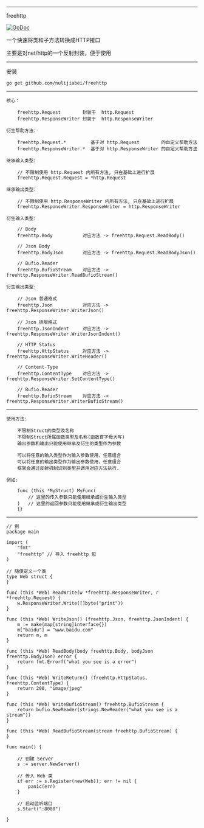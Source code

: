 ----------------
freehttp

<a href="https://godoc.org/github.com/nulijiabei/freehttp"><img src="https://godoc.org/github.com/nulijiabei/freehttp?status.svg" alt="GoDoc"></a>

一个快速将类和子方法转换成HTTP接口

主要是对net/http的一个反射封装，便于使用

----------------

安装

	go get github.com/nulijiabei/freehttp
	
----------------

	核心：
		
		freehttp.Request        封装于  http.Request
		freehttp.ResponseWriter 封装于  http.ResponseWriter

	衍生帮助方法:
	
		freehttp.Request.*         基于对 http.Request        的自定义帮助方法
		freehttp.ResponseWriter.*  基于对 http.ResponseWriter 的自定义帮助方法
		
	继承输入类型:
	
		// 不限制使用 http.Request 内所有方法, 只在基础上进行扩展
		freehttp.Request.Request = *http.Request

	继承输出类型:
	
		// 不限制使用 http.ResponseWriter 内所有方法, 只在基础上进行扩展
		freehttp.ResponseWriter.ResponseWriter = http.ResponseWriter 
	
	衍生输入类型:
	
		// Body
		freehttp.Body			对应方法 -> freehttp.Request.ReadBody()
		
		// Json Body
		freehttp.BodyJson		对应方法 -> freehttp.Request.ReadBodyJson()
		
		// Bufio.Reader
		freehttp.BufioStream	对应方法 ->	freehttp.ResponseWriter.ReadBufioStream()
		
	衍生输出类型:
		
		// Json 普通格式
		freehttp.Json			对应方法 -> freehttp.ResponseWriter.WriterJson()
		
		// Json 排版格式
		freehttp.JsonIndent		对应方法 -> freehttp.ResponseWriter.WriterJsonIndent()
			
		// HTTP Status
		freehttp.HttpStatus		对应方法 -> freehttp.ResponseWriter.WriteHeader()
		
		// Content-Type
		freehttp.ContentType	对应方法 ->	freehttp.ResponseWriter.SetContentType()
		
		// Bufio.Reader
		freehttp.BufioStream	对应方法 ->	freehttp.ResponseWriter.WriterBufioStream()

----------------

	使用方法:
	
		不限制Struct的类型及名称
		不限制Struct所属函数类型及名称(函数首字母大写)
		输出参数和输出只能使用继承及衍生的类型作为参数
		
		可以将任意的输入类型作为输入参数使用，任意组合
		可以将任意的输出类型作为输出参数使用，任意组合
		框架会通过反射机制识别类型并调用对应方法执行.
	
	例如:
	
		func (this *MyStruct) MyFunc(
			// 这里的传入参数只能使用继承或衍生输入类型
		)   // 这里的返回参数只能使用继承或衍生输出类型
		{}

----------------

	// 例
	package main

	import (
		"fmt"
		"freehttp" // 导入 freehttp 包
	)

	// 随便定义一个类
	type Web struct {
	}

	func (this *Web) ReadWrite(w *freehttp.ResponseWriter, r *freehttp.Request) {
		w.ResponseWriter.Write([]byte("print"))
	}
	
	func (this *Web) WriteJson() (freehttp.Json, freehttp.JsonIndent) {
		m := make(map[string]interface{})
		m["baidu"] = "www.baidu.com"
		return m, m
	}
	
	func (this *Web) ReadBody(body freehttp.Body, bodyJson freehttp.BodyJson) error {
		return fmt.Errorf("what you see is a error")
	}
	
	func (this *Web) WriteReturn() (freehttp.HttpStatus, freehttp.ContentType) {
		return 200, "image/jpeg"
	}
	
	func (this *Web) WriteBufioStream() freehttp.BufioStream {
		return bufio.NewReader(strings.NewReader("what you see is a stream"))
	}
	
	func (this *Web) ReadBufioStream(stream freehttp.BufioStream) {
	}

	func main() {

		// 创建 Server
		s := server.NewServer()

		// 传入 Web 类
		if err := s.Register(new(Web)); err != nil {
			panic(err)
		}
	
		// 启动监听端口
		s.Start(":8080")

	}

